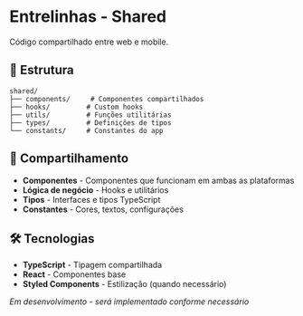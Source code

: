 # Entrelinhas - Shared

Código compartilhado entre web e mobile.

## 📁 Estrutura

```
shared/
├── components/     # Componentes compartilhados
├── hooks/         # Custom hooks
├── utils/         # Funções utilitárias
├── types/         # Definições de tipos
└── constants/     # Constantes do app
```

## 🔄 Compartilhamento

- **Componentes** - Componentes que funcionam em ambas as plataformas
- **Lógica de negócio** - Hooks e utilitários
- **Tipos** - Interfaces e tipos TypeScript
- **Constantes** - Cores, textos, configurações

## 🛠️ Tecnologias

- **TypeScript** - Tipagem compartilhada
- **React** - Componentes base
- **Styled Components** - Estilização (quando necessário)

*Em desenvolvimento - será implementado conforme necessário*
